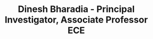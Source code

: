 ---
layout: article
title: Dinesh Bharadia - Principal Investigator, Associate Professor ECE
permalink: /page/single.html
cover: /assets/images/teampic/dinesh.jpg
---